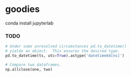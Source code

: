 # goodies

conda install jupyterlab

### TODO
```Python
# Under some unresolved circumstances pd.to_datetime()
# yields an object.  This ensures the desired type.
pd.to_datetime(ts, utc=True).astype('datetime64[ns]')

# Compare two dataframes.
np.allclose(one, two)
```
